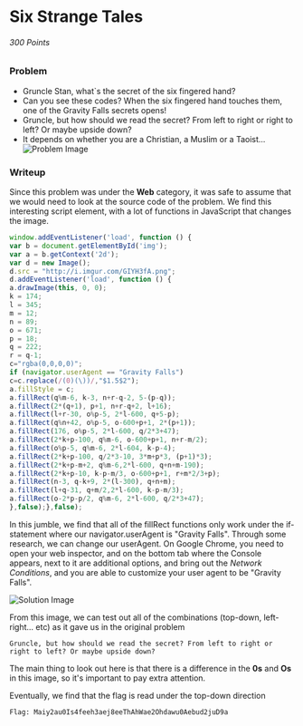 # Six Strange Tales
###### 300 Points

### Problem
- Gruncle Stan, what`s the secret of the six fingered hand? 
- Can you see these codes? When the six fingered hand touches them, one of the Gravity Falls secrets opens! 
- Gruncle, but how should we read the secret? From left to right or right to left? Or maybe upside down? 
- It depends on whether you are a Christian, a Muslim or a Taoist... 
![Problem Image](https://github.com/SST-CTF/writeups/blob/Tamir-Writeups/Juniors%20CTF/Six%20Strange%20Tales/StrangeTalesProblem.PNG)

### Writeup
Since this problem was under the **Web** category, it was safe to assume that we would need to look at the source code of the problem.
We find this interesting script element, with a lot of functions in JavaScript that changes the image.

```javascript
window.addEventListener('load', function () {
var b = document.getElementById('img');
var a = b.getContext('2d');
var d = new Image();
d.src = "http://i.imgur.com/GIYH3fA.png";
d.addEventListener('load', function () {
a.drawImage(this, 0, 0);
k = 174;
l = 345;
m = 12; 
n = 89; 
o = 671;
p = 18;
q = 222;
r = q-1;
c="rgba(0,0,0,0)"; 
if (navigator.userAgent == "Gravity Falls") 
c=c.replace(/(0)(\))/,"$1.5$2");
a.fillStyle = c;         
a.fillRect(q%m-6, k-3, n+r-q-2, 5-(p-q));
a.fillRect(2*(q+1), p+1, n+r-q+2, l+16);
a.fillRect(l+r-30, o%p-5, 2*l-600, q+5-p);
a.fillRect(q%n+42, o%p-5, o-600+p+1, 2*(p+1));
a.fillRect(176, o%p-5, 2*l-600, q/2*3+47);
a.fillRect(2*k+p-100, q%m-6, o-600+p+1, n+r-m/2);
a.fillRect(o%p-5, q%m-6, 2*l-604, k-p-4);
a.fillRect(2*k+p-100, q/2*3-10, 3*m+p*3, (p+1)*3);
a.fillRect(2*k+p-m+2, q%m-6,2*l-600, q+n+m-190);
a.fillRect(2*k+p-10, k-p-m/3, o-600+p+1, r+m*2/3+p);
a.fillRect(n-3, q-k+9, 2*(l-300), q+n+m);
a.fillRect(l+q-31, q+m/2,2*l-600, k-p-m/3);
a.fillRect(o-2*p-p/2, q%m-6, 2*l-600, q/2*3+47);
},false);},false);
```

In this jumble, we find that all of the fillRect functions only work under the if-statement where our navigator.userAgent is "Gravity Falls".
Through some research, we can change our userAgent.
On Google Chrome, you need to open your web inspector, and on the bottom tab where the Console appears, next to it are additional options,
and bring out the _Network Conditions_, and you are able to customize your user agent to be "Gravity Falls".

![Solution Image](https://github.com/SST-CTF/writeups/blob/Tamir-Writeups/Juniors%20CTF/Six%20Strange%20Tales/StrangeTalesSolution.PNG)

From this image, we can test out all of the combinations (top-down, left-right... etc) as it gave us in the original problem
```
Gruncle, but how should we read the secret? From left to right or right to left? Or maybe upside down? 
```

The main thing to look out here is that there is a difference in the **0s** and **Os** in this image, so it's important to pay extra attention.

Eventually, we find that the flag is read under the top-down direction

```
Flag: Maiy2au0Is4feeh3aej8eeThAhWae2Ohdawu0Aebud2juD9a
```
